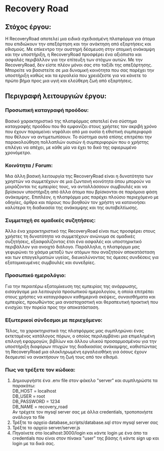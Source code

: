 # Recovery Road
## Στόχος έργου:
Η RecoveryRoad αποτελεί μια ειδικά σχεδιασμένη πλατφόρμα για
άτομα που επιδιώκουν την απεξάρτηση και την ανάκτηση από εξαρτήσεις και
εθισμούς. Με επίκεντρο την αυστηρή δέσμευση στην ατομική ανάκαμψη και την
υποστήριξη, η RecoveryRoad προσφέρει ένα αξιόπιστο και ασφαλές περιβάλλον για
την επίτευξη των στόχων αυτών. Με την RecoveryRoad, δεν είστε πλέον μόνοι σας
στο ταξίδι της απεξάρτησης. Μπορείτε να βασιστείτε σε μια δυναμική κοινότητα που
σας παρέχει την υποστήριξη καθώς και τα εργαλεία που χρειάζεστε για να κάνετε το
πρώτο βήμα προς μια υγιή και ελεύθερη ζωή από εξαρτήσεις.

## Περιγραφή λειτουργιών έργου:
### Προσωπική καταγραφή προόδου:
Βασικό χαρακτηριστικό της πλατφόρμας αποτελεί ένα σύστημα καταγραφής προόδου που θα εμφανίζει στους χρήστες τον
ακριβή χρόνο που έχουν παραμείνει νηφάλιοι από μια ουσία ή εθιστική συμπεριφορά
που θέλουν να αντιμετωπίσουν. Το σύστημα αυτό επίσης επιτρέπει την
παρακολούθηση πολλαπλών ουσιών ή συμπεριφορών που ο χρήστης επιλέγει να
απέχει, με κάθε μία να έχει το δικό της αφιερωμένο χρονόμετρο. 
### Κοινότητα / Forum:
Μια άλλη βασική λειτουργία της RecoveryRoad είναι η δυνατότητα των χρηστών να συμμετέχουν σε
μια ζωντανή κοινότητα όπου μπορούν να μοιράζονται τις εμπειρίες τους, να
ανταλλάσσουν συμβουλές και να βρίσκουν υποστήριξη από άλλα άτομα που
βρίσκονται σε παρόμοια φάση ανάκαμψης. Επιπλέον, η πλατφόρμα μας παρέχει πλούσιο περιεχόμενο με οδηγίες, άρθρα και πόρους που βοηθούν τον χρήστη να
κατανοήσει καλύτερα τη διαδικασία της ανάκαμψης και της αυτοβελτίωσης. 
### Συμμετοχή σε ομαδικές συζητήσεις:
Άλλο ένα χαρακτηριστικό της RecoveryRoad είναι πως προσφέρει στους χρήστες τη δυνατότητα
να συμμετέχουν ανώνυμα σε ομαδικές συζητήσεις, εξασφαλίζοντας έτσι ένα ασφαλές
και υποστηρικτικό περιβάλλον για ανοιχτό διάλογο. Παράλληλα, η πλατφόρμα μας
γεφυρώνει το χάσμα μεταξύ των ατόμων που αναζητούν αποκατάσταση και των
επαγγελματιών υγείας, διευκολύνοντας τις άμεσες συνδέσεις για εξατομικευμένες
συμβουλές και συνεδρίες. 
### Προσωπικό ημερολόγιο:
Για την περαιτέρω εξατομίκευση της εμπειρίας της ανάρρωσης, εισαγάγαμε μια λειτουργία προσωπικού ημερολογίου, η οποία επιτρέπει
στους χρήστες να καταγράφουν καθημερινά σκέψεις, συναισθήματα και εμπειρίες,
προωθώντας μια αναστοχαστική και θεραπευτική πρακτική που ενισχύει την πορεία
προς την αποκατάσταση. 
### Εξωτερικοί σύνδεσμοι με περιεχόμενο:
Τέλος, τα χαρακτηριστικά της πλατφόρμας μας συμπληρώνει ένας εκτεταμένος κατάλογος πόρων, ο οποίος περιλαμβάνει μια επιμελημένη επιλογή
εφαρμογών, βιβλίων και άλλου υλικού προσαρμοσμένου για την υποστήριξη διαφόρων
πτυχών της διαδικασίας ανάκαμψης, καθιστώντας τη RecoveryRoad μια
ολοκληρωμένη εργαλειοθήκη για όσους έχουν δεσμευτεί να ανακτήσουν τη ζωή τους
από τον εθισμό.

### Πως να τρέξετε τον κώδικα:
1) Δημιουργήστε ένα .env file στον φάκελο "server" και συμπληρώστε τα παρακάτω:  
    DB_HOST = localhost  
    DB_USER = root  
    DB_PASSWORD = 1234  
    DB_NAME = recovery_road  
Αν τρέχετε τον mysql server σας με άλλα credentials, τροποποιήστε ανάλογα το file 
2) Τρέξτε το αρχείο database_scripts/database.sql στον mysql server σας
3) Τρέξτε το αρχείο server/server.js
3) Πηγαίνετε στο localhost:3000/login και κάντε login με ένα άπο τα credentials που είναι στον πίνακα "user" της βάσης ή κάντε sign up και login με τα δικά σας.